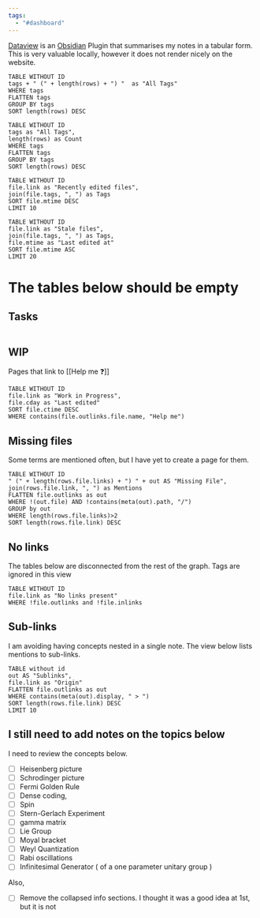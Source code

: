 ```yaml
---
tags:
  - "#dashboard"
---
```

[Dataview](https://blacksmithgu.github.io/obsidian-dataview/) is an [Obsidian](https://obsidian.md/) Plugin that summarises my notes in a tabular form. This is very valuable locally, however it does not render nicely on the website.

```dataview
TABLE WITHOUT ID
tags + " (" + length(rows) + ") "  as "All Tags"
WHERE tags
FLATTEN tags
GROUP BY tags
SORT length(rows) DESC
```



```dataview
TABLE WITHOUT ID
tags as "All Tags",
length(rows) as Count
WHERE tags
FLATTEN tags
GROUP BY tags
SORT length(rows) DESC
```

```dataview
TABLE WITHOUT ID
file.link as "Recently edited files",
join(file.tags, ", ") as Tags
SORT file.mtime DESC
LIMIT 10
```

```dataview
TABLE WITHOUT ID
file.link as "Stale files",
join(file.tags, ", ") as Tags,
file.mtime as "Last edited at"
SORT file.mtime ASC
LIMIT 20
```

# The tables below should be empty

## Tasks
```tasks

```

## WIP
Pages that link to [[Help me ❓]]

```dataview
TABLE WITHOUT ID
file.link as "Work in Progress",
file.cday as "Last edited"
SORT file.ctime DESC
WHERE contains(file.outlinks.file.name, "Help me")
```

## Missing files
Some terms are mentioned often, but I have yet to create a page for them.

```dataview
TABLE WITHOUT ID
" (" + length(rows.file.links) + ") " + out AS "Missing File",
join(rows.file.link, ", ") as Mentions
FLATTEN file.outlinks as out
WHERE !(out.file) AND !contains(meta(out).path, "/")
GROUP by out
WHERE length(rows.file.links)>2
SORT length(rows.file.link) DESC
```


## No links
The tables below are disconnected from the rest of the graph. Tags are ignored in this view

```dataview
TABLE WITHOUT ID
file.link as "No links present"
WHERE !file.outlinks and !file.inlinks
```
## Sub-links
I am avoiding having concepts nested in a single note. The view below lists mentions to sub-links.

```dataview
TABLE without id 
out AS "Sublinks",
file.link as "Origin"
FLATTEN file.outlinks as out
WHERE contains(meta(out).display, " > ")
SORT length(rows.file.link) DESC
LIMIT 10
```

## I still need to add notes on the topics below

I need to review the concepts below.

- [ ] Heisenberg picture
- [ ] Schrodinger picture
- [ ] Fermi Golden Rule
- [ ] Dense coding,
- [ ] Spin
- [ ] Stern-Gerlach Experiment
- [ ] gamma matrix
- [ ] Lie Group
- [ ] Moyal bracket
- [ ] Weyl Quantization
- [ ] Rabi oscillations
- [ ] Infinitesimal Generator ( of a one parameter unitary group )

Also,
- [ ] Remove the collapsed info sections. I thought it was a good idea at 1st, but it is not